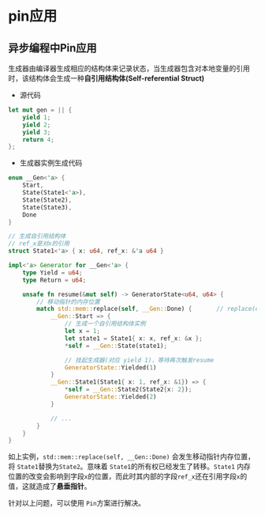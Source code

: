 # pin应用

## 异步编程中Pin应用

生成器由编译器生成相应的结构体来记录状态，当生成器包含对本地变量的引用时，该结构体会生成一种**自引用结构体(Self-referential Struct)**

* 源代码

```rust
let mut gen = || {
    yield 1;
    yield 2;
    yield 3;
    return 4;
};
```

* 生成器实例生成代码

```rust
enum __Gen<'a> {
    Start,
    State(State1<'a>),
    State(State2),
    State(State3),
    Done
}

// 生成自引用结构体
// ref_x是对x的引用
struct State1<'a> { x: u64, ref_x: &'a u64 }

impl<'a> Generator for __Gen<'a> {
    type Yield = u64;
    type Return = u64;

    unsafe fn resume(&mut self) -> GeneratorState<u64, u64> {
        // 移动指针的内存位置
        match std::mem::replace(self, __Gen::Done) {       // replace(dest, src)
            __Gen::Start => {
                // 生成一个自引用结构体实例
                let x = 1;
                let state1 = State1{ x: x, ref_x: &x };
                *self = __Gen::State(state1);

                // 挂起生成器(对应 yield 1)，等待再次触发resume
                GeneratorState::Yielded(1)
            }
            __Gen::State1(State1{ x: 1, ref_x: &1}) => {
                *self = __Gen::State2(State2{x: 2});
                GeneratorState::Yielded(2)
            }

            // ...
        }
    }
}
```

如上实例，`std::mem::replace(self, __Gen::Done)` 会发生移动指针内存位置，将 `State1`替换为`State2`。意味着 `State1`的所有权已经发生了转移。`State1` 内存位置的改变会影响到字段`x`的位置，而此时其内部的字段`ref_x`还在引用字段`x`的值，这就造成了**悬垂指针**。

针对以上问题，可以使用 `Pin`方案进行解决。
